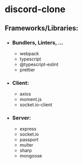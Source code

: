 # discord-clone

## Frameworks/Libraries:
  - ### Bundlers, Linters, ...
    - webpack
    - typescript
    - @typescript-eslint
    - prettier
  - ### Client:
    - axios
    - moment.js
    - socket.io-client
  - ### Server:
    - express
    - socket.io
    - passport
    - multer
    - sharp
    - mongoose
